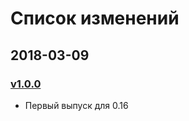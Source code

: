 # Список изменений

## 2018-03-09

### [v1.0.0][v1.0.0]

* Первый выпуск для 0.16

[v1.0.0]: https://mods.factorio.com/mod/transfer_entities/downloads

